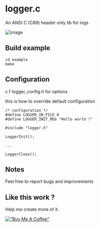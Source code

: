 # logger.c

An ANSI C (C89) header only lib for logs

![image](https://user-images.githubusercontent.com/15613425/143301975-5f01fd49-92a6-476a-a14a-d54203b58abf.png)

## Build example

```
cd example
make
```

## Configuration

c.f logger_config.h for options

this is how to override default configuration

```
/* configuration */
#define LOGGER_IN_FILE 0
#define LOGGER_INIT_MSG "Hello world !"

#include "logger.h"

LoggerInit();

...

LoggerClose();

```

## Notes

Feel free to report bugs and improvements

## Like this work ?

Help me create more of it.

[!["Buy Me A Coffee"](https://www.buymeacoffee.com/assets/img/custom_images/orange_img.png)](https://www.buymeacoffee.com/n67094)
